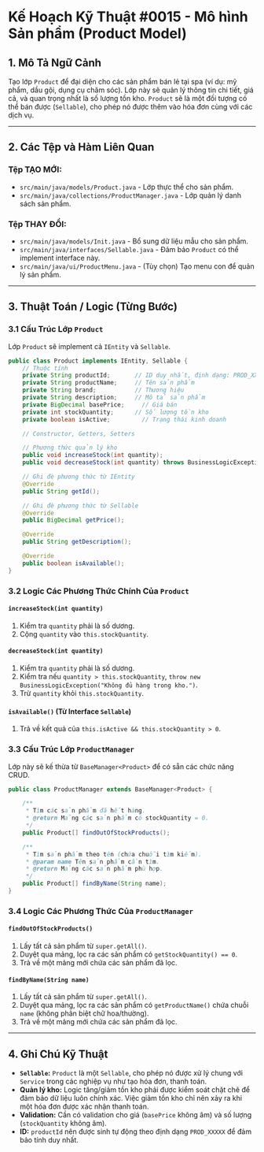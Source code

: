 # Kế Hoạch Kỹ Thuật #0015 - Mô hình Sản phẩm (Product Model)

## 1. Mô Tả Ngữ Cảnh

Tạo lớp `Product` để đại diện cho các sản phẩm bán lẻ tại spa (ví dụ: mỹ phẩm, dầu gội, dụng cụ chăm sóc). Lớp này sẽ quản lý thông tin chi tiết, giá cả, và quan trọng nhất là số lượng tồn kho. `Product` sẽ là một đối tượng có thể bán được (`Sellable`), cho phép nó được thêm vào hóa đơn cùng với các dịch vụ.

---

## 2. Các Tệp và Hàm Liên Quan

### Tệp TẠO MỚI:

- `src/main/java/models/Product.java` - Lớp thực thể cho sản phẩm.
- `src/main/java/collections/ProductManager.java` - Lớp quản lý danh sách sản phẩm.

### Tệp THAY ĐỔI:

- `src/main/java/models/Init.java` - Bổ sung dữ liệu mẫu cho sản phẩm.
- `src/main/java/interfaces/Sellable.java` - Đảm bảo `Product` có thể implement interface này.
- `src/main/java/ui/ProductMenu.java` - (Tùy chọn) Tạo menu con để quản lý sản phẩm.

---

## 3. Thuật Toán / Logic (Từng Bước)

### 3.1 Cấu Trúc Lớp `Product`

Lớp `Product` sẽ implement cả `IEntity` và `Sellable`.

```java
public class Product implements IEntity, Sellable {
    // Thuộc tính
    private String productId;       // ID duy nhất, định dạng: PROD_XXXXX
    private String productName;     // Tên sản phẩm
    private String brand;           // Thương hiệu
    private String description;     // Mô tả sản phẩm
    private BigDecimal basePrice;     // Giá bán
    private int stockQuantity;      // Số lượng tồn kho
    private boolean isActive;         // Trạng thái kinh doanh

    // Constructor, Getters, Setters

    // Phương thức quản lý kho
    public void increaseStock(int quantity);
    public void decreaseStock(int quantity) throws BusinessLogicException;

    // Ghi đè phương thức từ IEntity
    @Override
    public String getId();

    // Ghi đè phương thức từ Sellable
    @Override
    public BigDecimal getPrice();

    @Override
    public String getDescription();

    @Override
    public boolean isAvailable();
}
```

### 3.2 Logic Các Phương Thức Chính Của `Product`

#### `increaseStock(int quantity)`
1.  Kiểm tra `quantity` phải là số dương.
2.  Cộng `quantity` vào `this.stockQuantity`.

#### `decreaseStock(int quantity)`
1.  Kiểm tra `quantity` phải là số dương.
2.  Kiểm tra nếu `quantity > this.stockQuantity`, `throw new BusinessLogicException("Không đủ hàng trong kho.")`.
3.  Trừ `quantity` khỏi `this.stockQuantity`.

#### `isAvailable()` (Từ Interface `Sellable`)
1.  Trả về kết quả của `this.isActive && this.stockQuantity > 0`.

### 3.3 Cấu Trúc Lớp `ProductManager`

Lớp này sẽ kế thừa từ `BaseManager<Product>` để có sẵn các chức năng CRUD.

```java
public class ProductManager extends BaseManager<Product> {

    /**
     * Tìm các sản phẩm đã hết hàng.
     * @return Mảng các sản phẩm có stockQuantity = 0.
     */
    public Product[] findOutOfStockProducts();

    /**
     * Tìm sản phẩm theo tên (chứa chuỗi tìm kiếm).
     * @param name Tên sản phẩm cần tìm.
     * @return Mảng các sản phẩm phù hợp.
     */
    public Product[] findByName(String name);
}
```

### 3.4 Logic Các Phương Thức Của `ProductManager`

#### `findOutOfStockProducts()`
1.  Lấy tất cả sản phẩm từ `super.getAll()`.
2.  Duyệt qua mảng, lọc ra các sản phẩm có `getStockQuantity() == 0`.
3.  Trả về một mảng mới chứa các sản phẩm đã lọc.

#### `findByName(String name)`
1.  Lấy tất cả sản phẩm từ `super.getAll()`.
2.  Duyệt qua mảng, lọc ra các sản phẩm có `getProductName()` chứa chuỗi `name` (không phân biệt chữ hoa/thường).
3.  Trả về một mảng mới chứa các sản phẩm đã lọc.

---

## 4. Ghi Chú Kỹ Thuật

- **`Sellable`:** `Product` là một `Sellable`, cho phép nó được xử lý chung với `Service` trong các nghiệp vụ như tạo hóa đơn, thanh toán.
- **Quản lý kho:** Logic tăng/giảm tồn kho phải được kiểm soát chặt chẽ để đảm bảo dữ liệu luôn chính xác. Việc giảm tồn kho chỉ nên xảy ra khi một hóa đơn được xác nhận thanh toán.
- **Validation:** Cần có validation cho giá (`basePrice` không âm) và số lượng (`stockQuantity` không âm).
- **ID:** `productId` nên được sinh tự động theo định dạng `PROD_XXXXX` để đảm bảo tính duy nhất.
